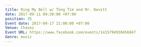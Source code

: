 ```yaml
---
title: Ring My Bell w/ Tùng Tím and Mr. Devitt
date: 2017-09-11 09:30:00 +07:00
position: 35
Event date: 2017-09-17 21:00:00 +07:00
Venue: Chavez
Event URL: https://www.facebook.com/events/1415794938456047
Genre: music
---
```


